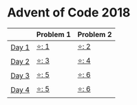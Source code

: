 # Advent of Code 2018

|| Problem 1 | Problem 2 |
|---|---|---|
| [Day 1](./solutions/day-1/) | [⭐: 1](./solutions/day-1/1.js) | [⭐: 2](./solutions/day-1/2.js) |
| [Day 2](./solutions/day-2/) | [⭐: 3](./solutions/day-2/3.js) | [⭐: 4](./solutions/day-2/4.js) |
| [Day 3](./solutions/day-3/) | [⭐: 5](./solutions/day-3/5.js) | [⭐: 6](./solutions/day-3/6.js) |
| [Day 4](./solutions/day-4/) | [⭐: 5](./solutions/day-4/7.js) | [⭐: 6](./solutions/day-4/8.js) |
